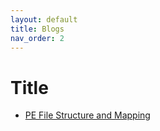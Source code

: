 ```yaml
---
layout: default
title: Blogs
nav_order: 2
---
```


# Title

* [PE File Structure and Mapping](http://lunrjs.com)
